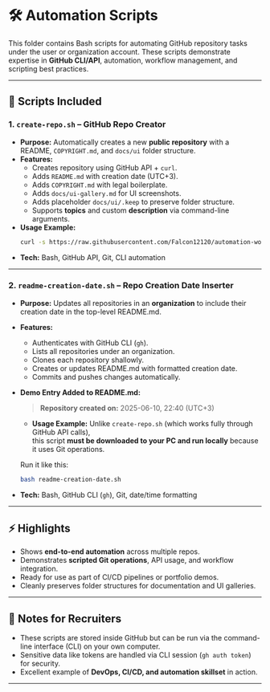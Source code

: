 # 🛠️ Automation Scripts

This folder contains Bash scripts for automating GitHub repository tasks under the user or organization account. These scripts demonstrate expertise in **GitHub CLI/API**, automation, workflow management, and scripting best practices.

---

## 💾 Scripts Included

### 1. `create-repo.sh` – GitHub Repo Creator
- **Purpose:** Automatically creates a new **public repository** with a README, `COPYRIGHT.md`, and `docs/ui` folder structure.
- **Features:**
  - Creates repository using GitHub API + `curl`.
  - Adds `README.md` with creation date (UTC+3).
  - Adds `COPYRIGHT.md` with legal boilerplate.
  - Adds `docs/ui-gallery.md` for UI screenshots.
  - Adds placeholder `docs/ui/.keep` to preserve folder structure.
  - Supports **topics** and custom **description** via command-line arguments.
- **Usage Example:**
  ```bash
  curl -s https://raw.githubusercontent.com/Falcon12120/automation-workflows/main/scripts/create-repo.sh | bash -s -- repo-name topics_input "description"
  ```
- **Tech:** Bash, GitHub API, Git, CLI automation

---

### 2. `readme-creation-date.sh` – Repo Creation Date Inserter
- **Purpose:** Updates all repositories in an **organization** to include their creation date in the top-level README.md.
- **Features:**
  - Authenticates with GitHub CLI (`gh`).
  - Lists all repositories under an organization.
  - Clones each repository shallowly.
  - Creates or updates README.md with formatted creation date.
  - Commits and pushes changes automatically.
- **Demo Entry Added to README.md:**
  > **Repository created on:** 2025-06-10, 22:40 (UTC+3)
  - **Usage Example:**
  Unlike `create-repo.sh` (which works fully through GitHub API calls),  
  this script **must be downloaded to your PC and run locally** because it uses Git operations.  

  Run it like this:
  ```bash
  bash readme-creation-date.sh
- **Tech:** Bash, GitHub CLI (`gh`), Git, date/time formatting

---

## ⚡️ Highlights
- Shows **end-to-end automation** across multiple repos.
- Demonstrates **scripted Git operations**, API usage, and workflow integration.
- Ready for use as part of CI/CD pipelines or portfolio demos.
- Cleanly preserves folder structures for documentation and UI galleries.

---

## 📌 Notes for Recruiters
- These scripts are stored inside GitHub but can be run via the command-line interface (CLI) on your own computer.
- Sensitive data like tokens are handled via CLI session (`gh auth token`) for security.
- Excellent example of **DevOps, CI/CD, and automation skillset** in action.
---
